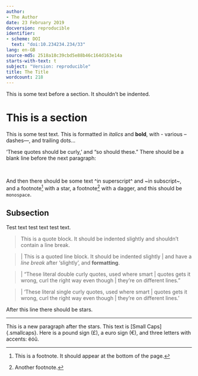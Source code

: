 ```yaml
---
author:
- The Author
date: 23 February 2019
docversion: reproducible
identifier:
- scheme: DOI
  text: "doi:10.234234.234/33"
lang: en-GB
source-md5: 2518a18c39cbd5e88b46c164d163e14a
starts-with-text: t
subject: "Version: reproducible"
title: The Title
wordcount: 218
---
```


This is some text before a section. It shouldn’t be indented.

# This is a section

This is some test text. This is formatted in *italics* and **bold**,
with - various – dashes—, and trailing dots…

‘These quotes should be curly,’ and “so should these.” There should be a
blank line before the next paragraph:

 

And then there should be some text ^in superscript^ and ~in subscript~,
and a footnote[^1] with a star, a footnote[^2] with a dagger, and this
should be `monospace`.

## Subsection

Test text test text test text.

> This is a quote block. It should be indented slightly and shouldn’t
> contain a line break.

> | This is a quoted line block. It should be indented slightly
> | and have a *line break* after ‘slightly’, and **formatting**.

> | “These literal double curly quotes, used where smart
> | quotes gets it wrong, curl the right way even though
> | they’re on different lines.”

> | ‘These literal single curly quotes, used where smart
> | quotes gets it wrong, curl the right way even though
> | they’re on different lines.’

After this line there should be stars.

------------------------------------------------------------------------

This is a new paragraph after the stars. This text is [Small
Caps]{.smallcaps}. Here is a pound sign (£), a euro sign (€), and three
letters with accents: ëóû.

[^1]: This is a footnote. It should appear at the bottom of the page.

[^2]: Another footnote.
